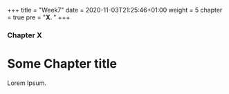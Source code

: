 +++
title = "Week7"
date = 2020-11-03T21:25:46+01:00
weight = 5
chapter = true
pre = "<b>X. </b>"
+++

### Chapter X

# Some Chapter title

Lorem Ipsum.